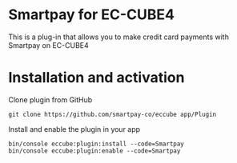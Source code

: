 # Smartpay for EC-CUBE4

This is a plug-in that allows you to make credit card payments with Smartpay on EC-CUBE4

# Installation and activation

Clone plugin from GitHub

```
git clone https://github.com/smartpay-co/eccube app/Plugin
```

Install and enable the plugin in your app

```
bin/console eccube:plugin:install --code=Smartpay
bin/console eccube:plugin:enable --code=Smartpay
```